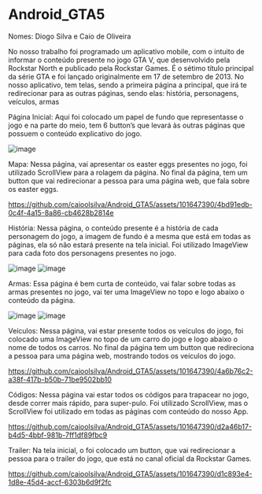# Android_GTA5

Nomes: Diogo Silva e Caio de Oliveira 

No nosso trabalho foi programado um aplicativo mobile, com o intuito de informar o conteúdo presente no jogo GTA V, que desenvolvido pela Rockstar North e publicado pela Rockstar Games. É o sétimo título principal da série GTA e foi lançado originalmente em 17 de setembro de 2013. 
No nosso aplicativo, tem telas, sendo a primeira página a principal, que irá te redirecionar para as outras páginas, sendo elas: história, personagens, veículos, armas 

Página Inicial: Aqui foi colocado um papel de fundo que representasse o jogo e na parte do meio, tem 6 button’s que levará às outras páginas que possuem o conteúdo explicativo do jogo.



![image](https://github.com/caioolsilva/Android_GTA5/assets/101647390/a5fe02f0-ae9c-4d67-a774-92804617b909)


Mapa: Nessa página, vai apresentar os easter eggs presentes no jogo, foi utilizado ScrollView para a rolagem da página. No final da página, tem um button que vai redirecionar a pessoa para uma página web, que fala sobre os easter eggs. 


https://github.com/caioolsilva/Android_GTA5/assets/101647390/4bd91edb-0c4f-4a15-8a86-cb4628b2814e



História: Nessa página, o conteúdo presente é a história de cada personagem do jogo, a imagem de fundo é a mesma que está em todas as páginas, ela só não estará presente na tela inicial. Foi utilizado ImageView para cada foto dos personagens presentes no jogo.


![image](https://github.com/caioolsilva/Android_GTA5/assets/101647390/c6a895db-0fca-4641-a990-f462c199b224)   ![image](https://github.com/caioolsilva/Android_GTA5/assets/101647390/06f82b69-6dca-47bf-8fed-8a4be2e8076b)



Armas: Essa página é bem curta de conteúdo, vai falar sobre todas as armas presentes no jogo, vai ter uma ImageView no topo e logo abaixo o conteúdo da página.


![image](https://github.com/caioolsilva/Android_GTA5/assets/101647390/15e5a88b-3ed6-46e1-ac1c-31b06ca44957)  ![image](https://github.com/caioolsilva/Android_GTA5/assets/101647390/605d255f-da73-4680-890d-84f8604cbd1c)





Veículos: Nessa página, vai estar presente todos os veículos do jogo, foi colocado uma ImageView no topo de um carro do jogo e logo abaixo o nome de todos os carros. No final da página tem um button que redireciona a pessoa para uma página web, mostrando todos os veículos do jogo.



https://github.com/caioolsilva/Android_GTA5/assets/101647390/4a6b76c2-a38f-417b-b50b-71be9502bb10




Códigos: Nessa página vai estar todos os códigos para trapacear no jogo, desde correr mais rápido, para super-pulo. Foi utilizado ScrollView, mas o ScrollView foi utilizado em todas as páginas com conteúdo do nosso App. 




https://github.com/caioolsilva/Android_GTA5/assets/101647390/d2a46b17-b4d5-4bbf-981b-7ff1df89fbc9




Trailer: Na tela inicial, o foi colocado um button, que vai redirecionar a pessoa para o trailer do jogo, que está no canal oficial da Rockstar Games.



https://github.com/caioolsilva/Android_GTA5/assets/101647390/d1c893e4-1d8e-45d4-accf-6303b6d9f2fc


